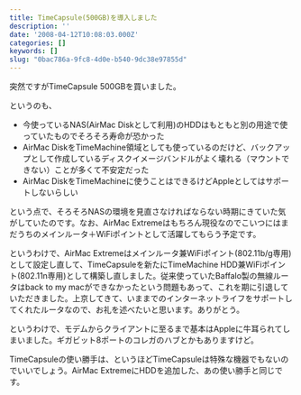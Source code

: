 ```yaml
---
title: TimeCapsule(500GB)を導入しました
description: ''
date: '2008-04-12T10:08:03.000Z'
categories: []
keywords: []
slug: "0bac786a-9fc8-4d0e-b540-9dc38e97855d"
---
```

突然ですがTimeCapsule 500GBを買いました。

というのも、

*   今使っているNAS(AirMac Diskとして利用)のHDDはもともと別の用途で使っていたものでそろそろ寿命が恐かった
*   AirMac DiskをTimeMachine領域としても使っているのだけど、バックアップとして作成しているディスクイメージバンドルがよく壊れる（マウントできない）ことが多くて不安定だった
*   AirMac DiskをTimeMachineに使うことはできるけどAppleとしてはサポートしないらしい

という点で、そろそろNASの環境を見直さなければならない時期にきていた気がしていたのです。なお、AirMac Extremeはもちろん現役なのでこいつにはまだうちのメインルータ＋WiFiポイントとして活躍してもらう予定です。

というわけで、AirMac Extremeはメインルータ兼WiFiポイント(802.11b/g専用)として設定し直して、TimeCapsuleを新たにTimeMachine HDD兼WiFiポイント(802.11n専用)として構築し直しました。従来使っていたBaffalo製の無線ルータはback to my macができなかったという問題もあって、これを期に引退していただきました。上京してきて、いままでのインターネットライフをサポートしてくれたルータなので、お礼を述べたいと思います。ありがとう。

というわけで、モデムからクライアントに至るまで基本はAppleに牛耳られてしまいました。ギガビット8ポートのコレガのハブとかもありますけど。

TimeCapsuleの使い勝手は、というほどTimeCapsuleは特殊な機器でもないのでいいでしょう。AirMac ExtremeにHDDを追加した、あの使い勝手と同じです。